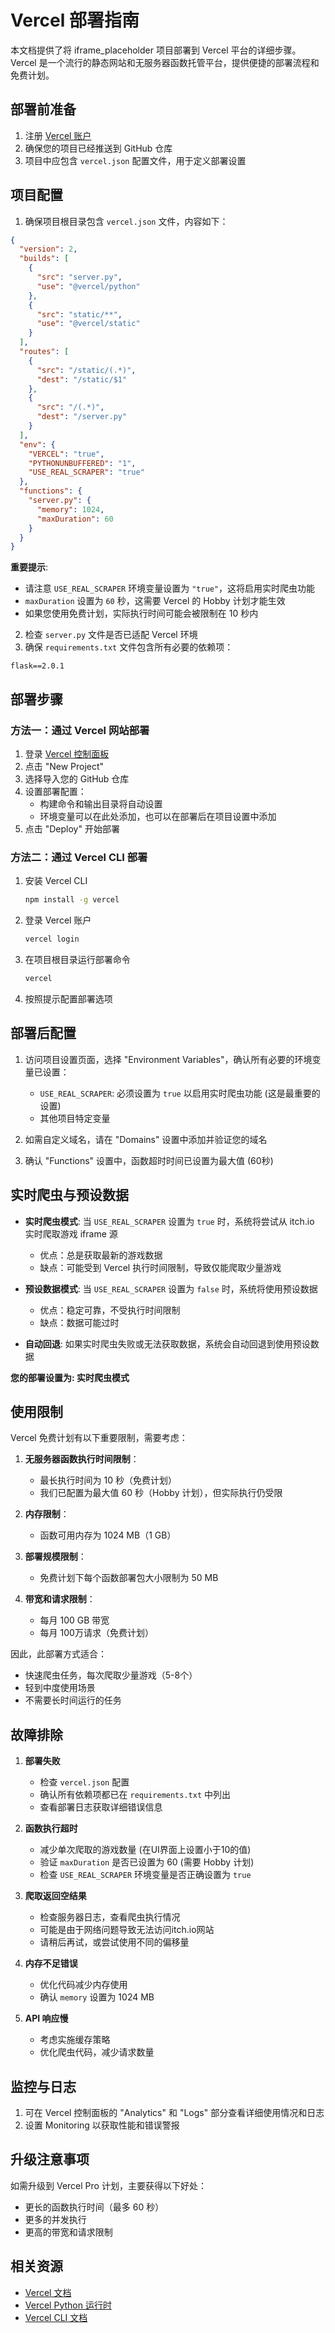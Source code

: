 # Vercel 部署指南

本文档提供了将 iframe_placeholder 项目部署到 Vercel 平台的详细步骤。Vercel 是一个流行的静态网站和无服务器函数托管平台，提供便捷的部署流程和免费计划。

## 部署前准备

1. 注册 [Vercel 账户](https://vercel.com/signup)
2. 确保您的项目已经推送到 GitHub 仓库
3. 项目中应包含 `vercel.json` 配置文件，用于定义部署设置

## 项目配置

1. 确保项目根目录包含 `vercel.json` 文件，内容如下：

```json
{
  "version": 2,
  "builds": [
    {
      "src": "server.py",
      "use": "@vercel/python"
    },
    {
      "src": "static/**",
      "use": "@vercel/static"
    }
  ],
  "routes": [
    {
      "src": "/static/(.*)",
      "dest": "/static/$1"
    },
    {
      "src": "/(.*)",
      "dest": "/server.py"
    }
  ],
  "env": {
    "VERCEL": "true",
    "PYTHONUNBUFFERED": "1",
    "USE_REAL_SCRAPER": "true"
  },
  "functions": {
    "server.py": {
      "memory": 1024,
      "maxDuration": 60
    }
  }
}
```

**重要提示**:
- 请注意 `USE_REAL_SCRAPER` 环境变量设置为 `"true"`，这将启用实时爬虫功能
- `maxDuration` 设置为 `60` 秒，这需要 Vercel 的 Hobby 计划才能生效
- 如果您使用免费计划，实际执行时间可能会被限制在 10 秒内

2. 检查 `server.py` 文件是否已适配 Vercel 环境
3. 确保 `requirements.txt` 文件包含所有必要的依赖项：

```
flask==2.0.1
```

## 部署步骤

### 方法一：通过 Vercel 网站部署

1. 登录 [Vercel 控制面板](https://vercel.com/dashboard)
2. 点击 "New Project"
3. 选择导入您的 GitHub 仓库
4. 设置部署配置：
   - 构建命令和输出目录将自动设置
   - 环境变量可以在此处添加，也可以在部署后在项目设置中添加
5. 点击 "Deploy" 开始部署

### 方法二：通过 Vercel CLI 部署

1. 安装 Vercel CLI
   ```bash
   npm install -g vercel
   ```

2. 登录 Vercel 账户
   ```bash
   vercel login
   ```

3. 在项目根目录运行部署命令
   ```bash
   vercel
   ```

4. 按照提示配置部署选项

## 部署后配置

1. 访问项目设置页面，选择 "Environment Variables"，确认所有必要的环境变量已设置：
   - `USE_REAL_SCRAPER`: 必须设置为 `true` 以启用实时爬虫功能 (这是最重要的设置)
   - 其他项目特定变量

2. 如需自定义域名，请在 "Domains" 设置中添加并验证您的域名

3. 确认 "Functions" 设置中，函数超时时间已设置为最大值 (60秒)

## 实时爬虫与预设数据

- **实时爬虫模式**: 当 `USE_REAL_SCRAPER` 设置为 `true` 时，系统将尝试从 itch.io 实时爬取游戏 iframe 源
  - 优点：总是获取最新的游戏数据
  - 缺点：可能受到 Vercel 执行时间限制，导致仅能爬取少量游戏
  
- **预设数据模式**: 当 `USE_REAL_SCRAPER` 设置为 `false` 时，系统将使用预设数据
  - 优点：稳定可靠，不受执行时间限制
  - 缺点：数据可能过时

- **自动回退**: 如果实时爬虫失败或无法获取数据，系统会自动回退到使用预设数据

**您的部署设置为: 实时爬虫模式**

## 使用限制

Vercel 免费计划有以下重要限制，需要考虑：

1. **无服务器函数执行时间限制**：
   - 最长执行时间为 10 秒（免费计划）
   - 我们已配置为最大值 60 秒（Hobby 计划），但实际执行仍受限

2. **内存限制**：
   - 函数可用内存为 1024 MB（1 GB）

3. **部署规模限制**：
   - 免费计划下每个函数部署包大小限制为 50 MB

4. **带宽和请求限制**：
   - 每月 100 GB 带宽
   - 每月 100万请求（免费计划）

因此，此部署方式适合：
- 快速爬虫任务，每次爬取少量游戏（5-8个）
- 轻到中度使用场景
- 不需要长时间运行的任务

## 故障排除

1. **部署失败**
   - 检查 `vercel.json` 配置
   - 确认所有依赖项都已在 `requirements.txt` 中列出
   - 查看部署日志获取详细错误信息

2. **函数执行超时**
   - 减少单次爬取的游戏数量 (在UI界面上设置小于10的值)
   - 验证 `maxDuration` 是否已设置为 60 (需要 Hobby 计划)
   - 检查 `USE_REAL_SCRAPER` 环境变量是否正确设置为 `true`

3. **爬取返回空结果**
   - 检查服务器日志，查看爬虫执行情况
   - 可能是由于网络问题导致无法访问itch.io网站
   - 请稍后再试，或尝试使用不同的偏移量

4. **内存不足错误**
   - 优化代码减少内存使用
   - 确认 `memory` 设置为 1024 MB

5. **API 响应慢**
   - 考虑实施缓存策略
   - 优化爬虫代码，减少请求数量

## 监控与日志

1. 可在 Vercel 控制面板的 "Analytics" 和 "Logs" 部分查看详细使用情况和日志
2. 设置 Monitoring 以获取性能和错误警报

## 升级注意事项

如需升级到 Vercel Pro 计划，主要获得以下好处：
- 更长的函数执行时间（最多 60 秒）
- 更多的并发执行
- 更高的带宽和请求限制

## 相关资源

- [Vercel 文档](https://vercel.com/docs)
- [Vercel Python 运行时](https://vercel.com/docs/runtimes#official-runtimes/python)
- [Vercel CLI 文档](https://vercel.com/docs/cli) 